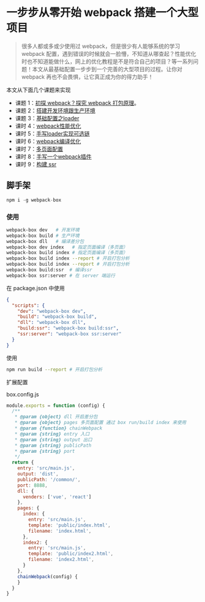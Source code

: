 # 一步步从零开始 webpack 搭建一个大型项目

> 很多人都或多或少使用过 webpack，但是很少有人能够系统的学习 webpack 配置，遇到错误的时候就会一脸懵，不知道从哪查起？性能优化时也不知道能做什么，网上的优化教程是不是符合自己的项目？等一系列问题！本文从最基础配置一步步到一个完善的大型项目的过程。让你对 webpack 再也不会畏惧，让它真正成为你的得力助手！

本文从下面几个课题来实现

- 课题 1：[初探 webpack？探究 webpack 打包原理](./docs/课时1.md)。
- 课题 2：[搭建开发环境跟生产环境](./docs/课时2.md)
- 课题 3：[基础配置之loader](./docs/课时3.md)
- 课时 4：[webpack性能优化](./docs/课时4.md)
- 课时 5：[手写loader实现可选链](./docs/课时5.md)
- 课时 6：[webpack编译优化](./docs/课时6.md)
- 课时 7：[多页面配置](./docs/课时7.md)
- 课时 8：[手写一个webpack插件](./docs/课时8.md)
- 课时 9：[构建 ssr](./docs/课时9.md)

## 脚手架

```js
npm i -g webpack-box
```

### 使用

```bash
webpack-box dev   # 开发环境
webpack-box build # 生产环境
webpack-box dll   # 编译差分包
webpack-box dev index   # 指定页面编译（多页面）
webpack-box build index # 指定页面编译（多页面）
webpack-box build index --report # 开启打包分析
webpack-box build index --report # 开启打包分析
webpack-box build:ssr  # 编译ssr
webpack-box ssr:server # 在 server 端运行
```

在 package.json 中使用

```json
{
  "scripts": {
    "dev": "webpack-box dev",
    "build": "webpack-box build",
    "dll": "webpack-box dll",
    "build:ssr": "webpack-box build:ssr",
    "ssr:server": "webpack-box ssr:server"
  }
}
```
使用

```bash
npm run build --report # 开启打包分析
```

扩展配置 

box.config.js

```js
module.exports = function (config) {
  /**
   * @param {object} dll 开启差分包
   * @param {object} pages 多页面配置 通过 box run/build index 来使用
   * @param {function} chainWebpack 
   * @param {string} entry 入口
   * @param {string} output 出口  
   * @param {string} publicPath 
   * @param {string} port 
   */
  return {
    entry: 'src/main.js',
    output: 'dist',
    publicPath: '/common/',
    port: 8888,
    dll: {
      venders: ['vue', 'react']
    },
    pages: {
      index: {
        entry: 'src/main.js',
        template: 'public/index.html',
        filename: 'index.html',
      },
      index2: {
        entry: 'src/main.js',
        template: 'public/index2.html',
        filename: 'index2.html',
      }
    },
    chainWebpack(config) {
    }
  }
}
```